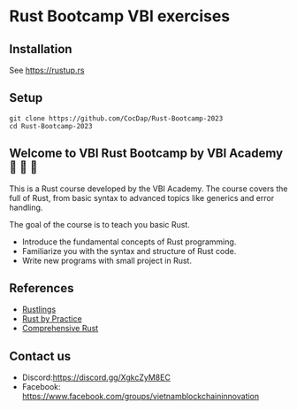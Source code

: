 # Rust Bootcamp VBI  exercises

## Installation

See https://rustup.rs

## Setup

```
git clone https://github.com/CocDap/Rust-Bootcamp-2023
cd Rust-Bootcamp-2023
```
## Welcome to VBI Rust Bootcamp by VBI Academy  🦀 🦀 🦀 

This is a Rust course developed by the VBI Academy. The course covers the full of Rust, from basic syntax to advanced topics like generics and error handling. 

The goal of the course is to teach you basic Rust. 

+ Introduce the fundamental concepts of Rust programming.
+ Familiarize you with the syntax and structure of Rust code.
+ Write new programs with small project in Rust.

## References
+ [Rustlings](https://github.com/rust-lang/rustlings)
+ [Rust by Practice](https://practice.rs/why-exercise.html)
+ [Comprehensive Rust](https://google.github.io/comprehensive-rust/exercises/concurrency/morning.html)

## Contact us
+ Discord:https://discord.gg/XgkcZyM8EC
+ Facebook: https://www.facebook.com/groups/vietnamblockchaininnovation
